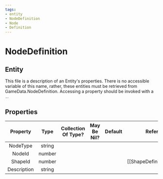 ```yaml
---
tags:
- entity
- NodeDefinition
- Node
- Definition
---
```

# NodeDefinition
## Entity
This file is a description of an Entity's properties. There is no accessible variable of this name, rather, these entities must be retrieved from GameData.NodeDefinition. Accessing a property should be invoked with a `.`.
## Properties
|	Property	|	Type	|	Collection Of Type?	|	May Be Nil?	|	Default	|	References	|	Key	|	Notes	|
|	:-:	|	:-:	|	:-:	|	:-:	|	:-:	|	:-:	|	:-:	|	-:	|
|	NodeType	|	string	|		|		|		|		|	✓	|	|
|	NodeId	|	number	|		|		|		|		|		|	|
|	ShapeId	|	number	|		|		|		|	[[ShapeDefinition]].ShapeId	|		|	|
|	Description	|	string	|		|		|		|		|		|	|
